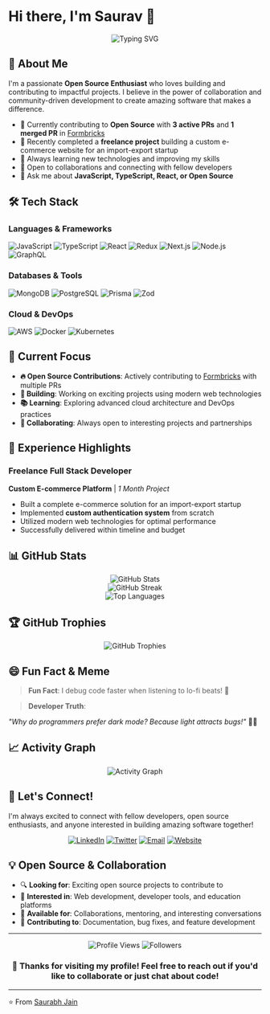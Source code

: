 # Hi there, I'm Saurav 👋

<div align="center">
  <img src="https://readme-typing-svg.herokuapp.com?font=Fira+Code&pause=1000&color=2196F3&center=true&vCenter=true&width=435&lines=Open+Source+Enthusiast;Full+Stack+Developer;JavaScript+%26+TypeScript+Lover;Building+Amazing+Web+Experiences" alt="Typing SVG" />
</div>

## 🚀 About Me

I'm a passionate **Open Source Enthusiast** who loves building and contributing to impactful projects. I believe in the power of collaboration and community-driven development to create amazing software that makes a difference.

- 🔭 Currently contributing to **Open Source** with **3 active PRs** and **1 merged PR** in [Formbricks](https://github.com/formbricks/formbricks)
- 💼 Recently completed a **freelance project** building a custom e-commerce website for an import-export startup
- 🌱 Always learning new technologies and improving my skills
- 🤝 Open to collaborations and connecting with fellow developers
- 💬 Ask me about **JavaScript, TypeScript, React, or Open Source**

## 🛠️ Tech Stack

### Languages & Frameworks
![JavaScript](https://img.shields.io/badge/JavaScript-F7DF1E?style=for-the-badge&logo=javascript&logoColor=black)
![TypeScript](https://img.shields.io/badge/TypeScript-007ACC?style=for-the-badge&logo=typescript&logoColor=white)
![React](https://img.shields.io/badge/React-20232A?style=for-the-badge&logo=react&logoColor=61DAFB)
![Redux](https://img.shields.io/badge/Redux-593D88?style=for-the-badge&logo=redux&logoColor=white)
![Next.js](https://img.shields.io/badge/Next.js-000000?style=for-the-badge&logo=next.js&logoColor=white)
![Node.js](https://img.shields.io/badge/Node.js-43853D?style=for-the-badge&logo=node.js&logoColor=white)
![GraphQL](https://img.shields.io/badge/GraphQL-E10098?style=for-the-badge&logo=graphql&logoColor=white)

### Databases & Tools
![MongoDB](https://img.shields.io/badge/MongoDB-4EA94B?style=for-the-badge&logo=mongodb&logoColor=white)
![PostgreSQL](https://img.shields.io/badge/PostgreSQL-316192?style=for-the-badge&logo=postgresql&logoColor=white)
![Prisma](https://img.shields.io/badge/Prisma-3982CE?style=for-the-badge&logo=Prisma&logoColor=white)
![Zod](https://img.shields.io/badge/Zod-3E67B1?style=for-the-badge&logo=zod&logoColor=white)

### Cloud & DevOps
![AWS](https://img.shields.io/badge/AWS-232F3E?style=for-the-badge&logo=amazon-aws&logoColor=white)
![Docker](https://img.shields.io/badge/Docker-2496ED?style=for-the-badge&logo=docker&logoColor=white)
![Kubernetes](https://img.shields.io/badge/Kubernetes-326CE5?style=for-the-badge&logo=kubernetes&logoColor=white)

## 🎯 Current Focus

- **🔥 Open Source Contributions**: Actively contributing to [Formbricks](https://github.com/formbricks/formbricks) with multiple PRs
- **🚀 Building**: Working on exciting projects using modern web technologies
- **📚 Learning**: Exploring advanced cloud architecture and DevOps practices
- **🤝 Collaborating**: Always open to interesting projects and partnerships

## 💼 Experience Highlights

### Freelance Full Stack Developer
**Custom E-commerce Platform** | *1 Month Project*
- Built a complete e-commerce solution for an import-export startup
- Implemented **custom authentication system** from scratch
- Utilized modern web technologies for optimal performance
- Successfully delivered within timeline and budget

## 📊 GitHub Stats

<div align="center">
  <img src="https://github-readme-stats.vercel.app/api?username=saurabhjain708&show_icons=true&theme=radical&hide_border=true" alt="GitHub Stats" />
</div>

<div align="center">
  <img src="https://github-readme-streak-stats.herokuapp.com/?user=saurabhjain708&theme=radical&hide_border=true" alt="GitHub Streak" />
</div>

<div align="center">
  <img src="https://github-readme-stats.vercel.app/api/top-langs/?username=saurabhjain708&layout=compact&theme=radical&hide_border=true" alt="Top Languages" />
</div>

## 🏆 GitHub Trophies

<div align="center">
  <img src="https://github-profile-trophy.vercel.app/?username=saurabhjain708&theme=radical&no-frame=true&no-bg=false&margin-w=4" alt="GitHub Trophies" />
</div>

## 😄 Fun Fact & Meme

> **Fun Fact**: I debug code faster when listening to lo-fi beats! 🎵

> **Developer Truth**: 


*"Why do programmers prefer dark mode? Because light attracts bugs!"* 🐛✨

## 📈 Activity Graph

<div align="center">
  <img src="https://github-readme-activity-graph.vercel.app/graph?username=saurabhjain708&theme=react-dark&bg_color=20232a&hide_border=true" alt="Activity Graph" />
</div>

## 🤝 Let's Connect!

I'm always excited to connect with fellow developers, open source enthusiasts, and anyone interested in building amazing software together!

<div align="center">
  
[![LinkedIn](https://img.shields.io/badge/LinkedIn-0077B5?style=for-the-badge&logo=linkedin&logoColor=white)](https://linkedin.com/in/saurabh-jain-226295320)
[![Twitter](https://img.shields.io/badge/Twitter-1DA1F2?style=for-the-badge&logo=twitter&logoColor=white)](https://twitter.com/_Saurav_Jain_)
[![Email](https://img.shields.io/badge/Email-D14836?style=for-the-badge&logo=gmail&logoColor=white)](mailto:sauravjain.dev@gmail.com)
[![Website](https://img.shields.io/badge/Website-000000?style=for-the-badge&logo=About.me&logoColor=white)](https://sauravjain.dev)

</div>

## 💡 Open Source & Collaboration

- 🔍 **Looking for**: Exciting open source projects to contribute to
- 🚀 **Interested in**: Web development, developer tools, and education platforms
- 🤝 **Available for**: Collaborations, mentoring, and interesting conversations
- 📖 **Contributing to**: Documentation, bug fixes, and feature development

---

<div align="center">
  <img src="https://komarev.com/ghpvc/?username=saurabhjain708&label=Profile%20views&color=0e75b6&style=flat" alt="Profile Views" />
  <img src="https://img.shields.io/github/followers/saurabhjain708?label=Followers&style=social" alt="Followers" />
</div>

<div align="center">
  <h3>💙 Thanks for visiting my profile! Feel free to reach out if you'd like to collaborate or just chat about code!</h3>
</div>

---

⭐️ From [Saurabh Jain](https://github.com/saurabhjain708)
